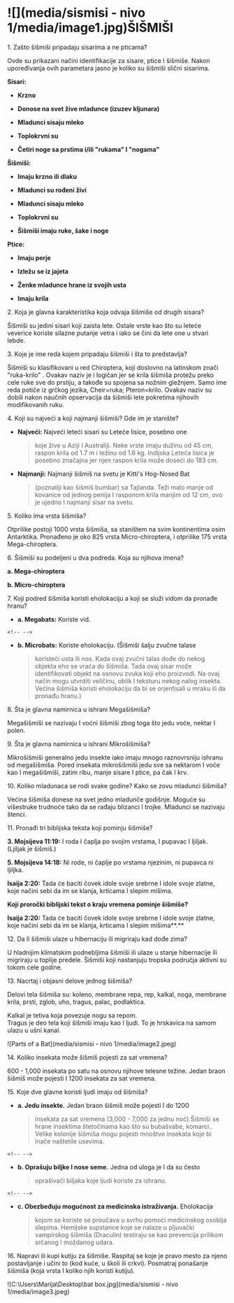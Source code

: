 # ![](media/sismisi - nivo 1/media/image1.jpg)ŠIŠMIŠI 

1\. Zašto šišmiši pripadaju sisarima a ne pticama?

Ovde su prikazani načini identifikacije za sisare, ptice I šišmiše.
Nakon upoređivanja ovih parametara jasno je koliko su šišmiši slični
sisarima.

**Sisari:**

-   **Krzno**

-   **Donose na svet žive mladunce (izuzev kljunara)**

-   **Mladunci sisaju mleko**

-   **Toplokrvni su**

-   **Četiri noge sa prstima i/ili "rukama" I "nogama"**

**Šišmiši:**

-   **Imaju krzno ili dlaku**

-   **Mladunci su rođeni živi**

-   **Mladunci sisaju mleko**

-   **Toplokrvni su**

-   **Šišmiši imaju ruke, šake i noge**

**Ptice:**

-   **Imaju perje**

-   **Izležu se iz jajeta**

-   **Ženke mladunce hrane iz svojih usta**

-   **Imaju krila**

2\. Koja je glavna karakteristika koja odvaja šišmiše od drugih sisara?

Šišmiši su jedini sisari koji zaista lete. Ostale vrste kao što su
leteće veverice koriste silazne putanje vetra i iako se čini da lete one
u stvari lebde.

3\. Koje je ime reda kojem pripadaju šišmiši i šta to predstavlja?

Šišmiši su klasifikovani u red Chiroptera, koji doslovno na latinskom
znači "ruka-krilo" . Ovakav naziv je i logičan jer se krila šišmiša
protežu preko cele ruke sve do prstiju, a takođe su spojena sa nožnim
gležnjem. Samo ime reda potiče iz grčkog jezika, Cheir=ruka;
Pteron=krilo. Ovakav naziv su dobili nakon naučnih opservacija da
šišmiši lete pokretima njihovih modifikovanih ruku.

4\. Koji su najveći a koji najmanji šišmiši? Gde im je stanište?

-   **Najveći:** Najveći leteći sisari su Leteće lisice, posebno one
    > koje žive u Aziji I Australiji. Neke vrste imaju dužinu od 45 cm,
    > raspon krila od 1.7 m i težinu od 1.6 kg. Indijska Leteća lisica
    > je posebno značajna jer njen raspon krila može doseći do 183 cm.

-   **Najmanji:** Najmanji šišmiš na svetu je Kitti\'s Hog-Nosed Bat
    > (poznatiji kao šišmiš bumbar) sa Tajlanda. Teži malo manje od
    > kovanice od jednog penija I rasponom krila manjim od 12 cm, ovo je
    > ujedno I najmanji sisar na svetu.

5\. Koliko ima vrsta šišmiša?

Otprilike postoji 1000 vrsta šišmiša, sa staništem na svim kontinentima
osim Antarktika. Pronađeno je oko 825 vrsta Micro-chiroptera, i
otprilike 175 vrsta Mega-chiroptera.

6\. Šišmiši su podeljeni u dva podreda. Koja su njihova imena?

**a. Mega-chiroptera**

**b. Micro-chiroptera**

7\. Koji podred šišmiša koristi eholokaciju a koji se služi vidom da
pronađe hranu?

-   **a. Megabats:** Koriste vid.

```{=html}
<!-- -->
```
-   **b. Microbats:** Koriste eholokaciju. (Šišmiši šalju zvučne talase
    > koristeći usta ili nos. Kada ovaj zvučni talas dođe do nekog
    > objekta eho se vraća do šišmiša. Tada ovaj sisar može
    > identifikovati objekt na osnovu zvuka koji eho proizvodi. Na ovaj
    > način mogu utvrditi veličinu, oblik I teksturu nekog nalog
    > insekta. Većina šišmiša koristi eholokaciju da bi se orjentisali u
    > mraku ili da pronađu hranu.)

8\. Šta je glavna namirnica u ishrani Megašišmiša?

Megašišmiši se nazivaju I voćni šišmiši zbog toga što jedu voće, nektar
I polen.

9\. Šta je glavna namirnica u ishrani Mikrošišmiša?

Mikrošišmiši generalno jedu insekte iako imaju mnogo raznovrsniju
ishranu od megašišmiša. Pored insekata mikrošišmiši jedu sve sa nektarom
I voće kao I megašišmiši, zatim ribu, manje sisare I ptice, pa čak I
krv.

10\. Koliko mladunaca se rodi svake godine? Kako se zovu mladunci
šišmiša?

Većina šišmiša donese na svet jedno mladunče godišnje. Moguće su
višestruke trudnoće tako da se rađaju blizanci I trojke. Mladunci se
nazivaju štenci.

11\. Pronađi tri biblijska teksta koji pominju šišmiše?

**3. Mojsijeva 11:19:** I roda I čaplja po svojim vrstama, I pupavac I
ljiljak. (Ljiljak je šišmiš.)

**5. Mojsijeva 14:18:** Ni rode, ni čaplje po vrstama njezinim, ni
pupavca ni ljiljka.

**Isaija 2:20:** Tada će baciti čovek idole svoje srebrne I idole svoje
zlatne, koje načini sebi da im se klanja, krticama I slepim mišima.

**Koji proročki biblijski tekst o kraju vremena pominje šišmiše?**

**Isaija 2:20:** Tada će baciti čovek idole svoje srebrne I idole svoje
zlatne, koje načini sebi da im se klanja, krticama I slepim mišima**.**

12\. Da li šišmiši ulaze u hibernaciju ili migriraju kad dođe zima?

U hladnijim klimatskim podnebljima šišmiši ili ulaze u stanje
hibernacije ili migriraju u toplije predele. Šišmiši koji nastanjuju
tropska područja aktivni su tokom cele godine.

13\. Nacrtaj i objasni delove jednog šišmiša?

Delovi tela šišmiša su: koleno, membrane repa, rep, kalkal, noga,
membrane krila, prsti, zglob, uho, tragus, palac, podlaktica.

Kalkal je tetiva koja povezuje nogu sa repom.\
Tragus je deo tela koji šišmiši imaju kao I ljudi. To je hrskavica na
samom ulazu u ušni kanal.

![Parts of a
Bat](media/sismisi - nivo 1/media/image2.jpeg)

14\. Koliko insekata može šišmiš pojesti za sat vremena?

600 - 1,000 insekata po satu na osnovu njihove telesne težine. Jedan
braon šišmiš može pojesti I 1200 insekata za sat vremena.

15\. Koje dve glavne koristi ljudi imaju od šišmiša?

-   **a. Jedu insekte.** Jedan braon šišmiš može pojesti I do 1200
    > insekata za sat vremena (3,000 - 7,000 za jednu noć).Šišmiši se
    > hrane insektima štetočinama kao što su bubašvabe, komarci.. Velike
    > kolonije šišmiša mogu pojesti mnoštvo insekata koje bi inače
    > naštetile usevima.

```{=html}
<!-- -->
```
-   **b. Oprašuju biljke I nose seme.** Jedna od uloga je I da su često
    > oprašivači biljaka koje ljudi koriste za ishranu.

```{=html}
<!-- -->
```
-   **c. Obezbeđuju mogućnost za medicinska istraživanja.** Eholokacija
    > kojom se koriste se proučava u svrhu pomoći medicinskog osoblja
    > slepima. Hemijske supstance koje se nalaze u pljuvački vampirskog
    > šišmiša (Draculin) testiraju se kao prevencija prilikom srčanog I
    > moždanog udara.

16\. Napravi ili kupi kutiju za šišmiše. Raspitaj se koje je pravo mesto
za njeno postavljanje i učini to (kod kuće, u školi ili crkvi).
Posmatraj ponašanje šišmiša (koja vrsta I koliko njih koristi kutiju).

![C:\\Users\\Marija\\Desktop\\bat
box.jpg](media/sismisi - nivo 1/media/image3.jpeg)
